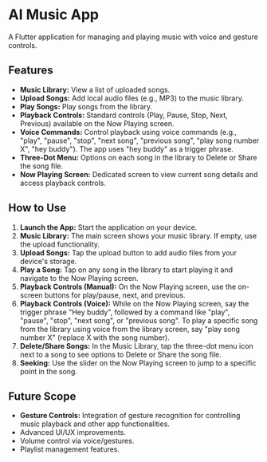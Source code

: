 # AI Music App

A Flutter application for managing and playing music with voice and gesture controls.

## Features

- **Music Library:** View a list of uploaded songs.
- **Upload Songs:** Add local audio files (e.g., MP3) to the music library.
- **Play Songs:** Play songs from the library.
- **Playback Controls:** Standard controls (Play, Pause, Stop, Next, Previous) available on the Now Playing screen.
- **Voice Commands:** Control playback using voice commands (e.g., "play", "pause", "stop", "next song", "previous song", "play song number X", "hey buddy"). The app uses "hey buddy" as a trigger phrase.
- **Three-Dot Menu:** Options on each song in the library to Delete or Share the song file.
- **Now Playing Screen:** Dedicated screen to view current song details and access playback controls.

## How to Use

1.  **Launch the App:** Start the application on your device.
2.  **Music Library:** The main screen shows your music library. If empty, use the upload functionality.
3.  **Upload Songs:** Tap the upload button to add audio files from your device's storage.
4.  **Play a Song:** Tap on any song in the library to start playing it and navigate to the Now Playing screen.
5.  **Playback Controls (Manual):** On the Now Playing screen, use the on-screen buttons for play/pause, next, and previous.
6.  **Playback Controls (Voice):** While on the Now Playing screen, say the trigger phrase "Hey buddy", followed by a command like "play", "pause", "stop", "next song", or "previous song". To play a specific song from the library using voice from the library screen, say "play song number X" (replace X with the song number).
7.  **Delete/Share Songs:** In the Music Library, tap the three-dot menu icon next to a song to see options to Delete or Share the song file.
8.  **Seeking:** Use the slider on the Now Playing screen to jump to a specific point in the song.

## Future Scope

- **Gesture Controls:** Integration of gesture recognition for controlling music playback and other app functionalities.
- Advanced UI/UX improvements.
- Volume control via voice/gestures.
- Playlist management features.
